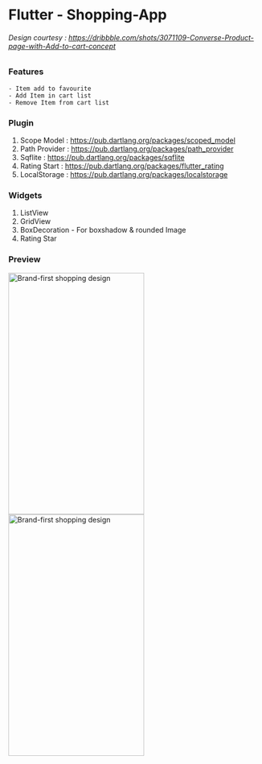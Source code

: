 # Flutter - Shopping-App
###### Design courtesy : https://dribbble.com/shots/3071109-Converse-Product-page-with-Add-to-cart-concept


### Features
    - Item add to favourite
    - Add Item in cart list
    - Remove Item from cart list

### Plugin
1. Scope Model      : https://pub.dartlang.org/packages/scoped_model
2. Path Provider    : https://pub.dartlang.org/packages/path_provider
3. Sqflite          : https://pub.dartlang.org/packages/sqflite
4. Rating Start     : https://pub.dartlang.org/packages/flutter_rating
5. LocalStorage     : https://pub.dartlang.org/packages/localstorage

### Widgets
1. ListView
2. GridView
3. BoxDecoration - For boxshadow & rounded Image
4. Rating Star

### Preview

[<img src="http://demo.hupp.in/hupp-files/demo1.gif" width="270" height="480" alt="Brand-first shopping design" align="left">](http://demo.hupp.in/hupp-files/demo1.gif)
[<img src="http://demo.hupp.in/hupp-files/demo1.gif" width="270" height="480" alt="Brand-first shopping design" align="left">](http://demo.hupp.in/hupp-files/demo1.gif)

